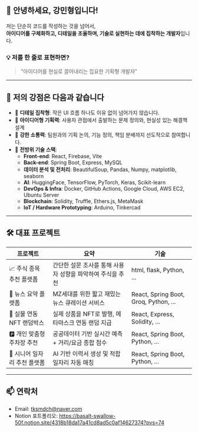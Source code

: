 ## 👋 안녕하세요, 강민형입니다!

저는 단순히 코드를 작성하는 것을 넘어서,  
**아이디어를 구체화하고, 디테일을 조율하며, 기술로 실현하는 데에 집착하는 개발자**입니다.

### 💡 저를 한 줄로 표현하면?

> "아이디어를 현실로 끌어내리는 집요한 기획형 개발자"

---

## 🚀 저의 강점은 다음과 같습니다

- 🎯 **디테일 집착형**: 작은 UI 흐름 하나도 이유 없이 넘어가지 않습니다.  
- 🧠 **아이디어형 기획력**: 사용자 관점에서 출발하는 문제 정의와, 현실성 있는 해결책 설계
- 🤝 **강한 소통력**: 팀원과의 기획 논의, 기능 정의, 책임 분배까지 선도적으로 참여합니다.
- 🧩 **전방위 기술 스택**:  
  - **Front-end**: React, Firebase, Vite  
  - **Back-end**: Spring Boot, Express, MySQL
  - **데이터 분석 및 전처리**: BeautifulSoup, Pandas, Numpy, matplotlib, seaborn
  - **AI**: HuggingFace, TensorFlow, PyTorch, Keras, Scikit-learn
  - **DevOps & Infra**: Docker, GitHub Actions, Google Cloud, AWS EC2, Ubuntu Server
  - **Blockchain**: Solidity, Truffle, Ethers.js, MetaMask
  - **IoT / Hardware Prototyping**: Arduino, Tinkercad

---

## 🛠️ 대표 프로젝트

| 프로젝트 | 요약 | 기술 |
|----------|------|------|
| 📈 주식 종목 추천 플랫폼 | 간단한 설문 조사를 통해 사용자 성향을 파악하여 주식을 추천 | html, flask, Python, ... |
| 📰 뉴스 요약 플랫폼 | 	MZ세대를 위한 짧고 재밌는 뉴스 큐레이션 서비스 | React, Spring Boot, Groq, Python, ... |
| 🎲 실물 연동 NFT 랜덤박스 | 실제 상품을 NFT로 발행, 메타마스크 연동 랜덤 지급 | React, Express, Solidity, ... |
| 🅿️ 개인 맞춤형 주차장 추천 | 공공데이터 기반 실시간 예측 + 거리/요금 종합 점수 | React, Spring Boot, Python, ... |
| 🧓 시니어 일자리 추천 플랫폼 | AI 기반 이력서 생성 및 적합 일자리 자동 매칭 | React, Spring Boot, Python, ... |

---

## 📫 연락처

- Email: tksmdch@naver.com
- Notion 포트폴리오: https://basalt-swallow-50f.notion.site/4318b18da17a41cd8ad5c0af14627374?pvs=74
